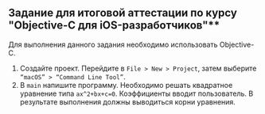 ## Задание для итоговой аттестации по курсу "Objective-C для iOS-разработчиков"**
Для выполнения данного задания необходимо использовать Objective-C.
1. Создайте проект. Перейдите в `File > New > Project`, затем выберите
`“macOS” > “Command Line Tool”`.
2. В `main` напишите программу. Необходимо решать квадратное уравнение
типа `ax^2+bx+c=0`. Коэффициенты вводит пользователь. В результате
выполнения должны выводиться корни уравнения.

